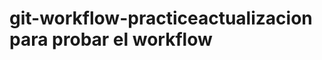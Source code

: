 # git-workflow-practicea c t u a l i z a c i o n   p a r a   p r o b a r   e l   w o r k f l o w  
    
    
 
